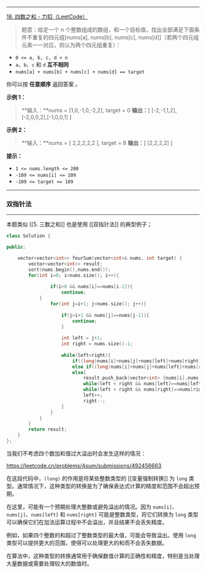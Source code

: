 ***
[18. 四数之和 - 力扣（LeetCode）](https://leetcode.cn/problems/4sum/description/)

>题意：给定一个 n 个整数组成的数组，和一个目标值，找出全部满足下面条件不重复的四元组[nums[a], nums[b], nums[c], nums[d]]（若两个四元组元素一一对应，则认为两个四元组重复）：

- `0 <= a, b, c, d < n`
- `a`、`b`、`c` 和 `d` **互不相同**
- `nums[a] + nums[b] + nums[c] + nums[d] == target`

你可以按 **任意顺序** 返回答案 。

**示例 1：**

>**输入：**nums = [1,0,-1,0,-2,2], target = 0
**输出：**[ [-2,-1,1,2],[-2,0,0,2],[-1,0,0,1] ]

**示例 2：**

>**输入：**nums = [ 2,2,2,2,2 ], target = 8
**输出：**[ [2,2,2,2] ]

**提示：**

- `1 <= nums.length <= 200`
- `-109 <= nums[i] <= 109`
- `-109 <= target <= 109`

---

### 双指针法
---
本题类似 [[5.  三数之和]] 也是使用 [[双指针法]] 的典型例子；

```cpp
class Solution {

public:

    vector<vector<int>> fourSum(vector<int>& nums, int target) {
        vector<vector<int>> result;
        sort(nums.begin(),nums.end());
        for(int i=0; i<nums.size(); i++){
        
	            if(i>0 && nums[i]==nums[i-1]){
	                continue;
            }
	            for(int j=i+1; j<nums.size(); j++){
	            
	                if(j>i+1 && nums[j]==nums[j-1]){
	                    continue;
	                }
	                
	                int left = j+1;
	                int right = nums.size()-1;
	                
	                while(left<right){
		                if((long)nums[i]+nums[j]+nums[left]+nums[right] > target) right--;
	                    else if((long)nums[i]+nums[j]+nums[left]+nums[right] < target) left++;
		                else{
							result.push_back(vector<int> {nums[i],nums[j],nums[left],nums[right]});
		                    while(left < right && nums[left]==nums[left+1]) left++;
			                while(left < right && nums[right]==nums[right-1]) right--;
		                    left++;
		                    right--;
                    }
                }
            }
        }
        return result;
    }
};
```


当我们不考虑四个数加和值过大溢出时会发生这样的情况：

https://leetcode.cn/problems/4sum/submissions/492456663

在这段代码中，`(long)` 的作用是将某些整数类型的 [[变量强制转换]] 为 `long` 类型。通常情况下，这种类型的转换是为了确保表达式计算的精度和范围不会超出预期。

在这里，可能有一个预期处理大整数或避免溢出的情况。因为 `nums[i]`、`nums[j]`、`nums[left]` 和 `nums[right]` 可能是整数类型，将它们转换为 `long` 类型可以确保它们在加法运算过程中不会溢出，并且结果不会丢失精度。

例如，如果四个整数的和超过了整数类型的最大值，可能会导致溢出。使用 `long` 类型可以提供更大的范围，使得可以处理更大的和而不会丢失数据。

在算法中，这种类型的转换通常用于确保数值计算的正确性和精度，特别是当处理大量数据或需要处理较大的数值时。